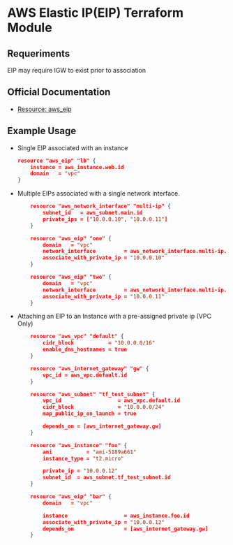 # AWS Elastic IP(EIP) Terraform Module

## Requeriments
EIP may require IGW to exist prior to association

## Official Documentation
- [Resource: aws_eip](https://registry.terraform.io/providers/hashicorp/aws/latest/docs/resources/eip)

## Example Usage

- Single EIP associated with an instance
    ```json
    resource "aws_eip" "lb" {
        instance = aws_instance.web.id
        domain   = "vpc"
    }
    ```

- Multiple EIPs associated with a single network interface.
    ```json
        resource "aws_network_interface" "multi-ip" {
            subnet_id   = aws_subnet.main.id
            private_ips = ["10.0.0.10", "10.0.0.11"]
        }

        resource "aws_eip" "one" {
            domain   = "vpc"
            network_interface         = aws_network_interface.multi-ip.id
            associate_with_private_ip = "10.0.0.10"
        }

        resource "aws_eip" "two" {
            domain   = "vpc"
            network_interface         = aws_network_interface.multi-ip.id
            associate_with_private_ip = "10.0.0.11"
        }
    ```

- Attaching an EIP to an Instance with a pre-assigned private ip (VPC Only)
    ```json
        resource "aws_vpc" "default" {
            cidr_block           = "10.0.0.0/16"
            enable_dns_hostnames = true
        }

        resource "aws_internet_gateway" "gw" {
            vpc_id = aws_vpc.default.id
        }

        resource "aws_subnet" "tf_test_subnet" {
            vpc_id                  = aws_vpc.default.id
            cidr_block              = "10.0.0.0/24"
            map_public_ip_on_launch = true

            depends_on = [aws_internet_gateway.gw]
        }

        resource "aws_instance" "foo" {
            ami           = "ami-5189a661"
            instance_type = "t2.micro"

            private_ip = "10.0.0.12"
            subnet_id  = aws_subnet.tf_test_subnet.id
        }

        resource "aws_eip" "bar" {
            domain   = "vpc"

            instance                  = aws_instance.foo.id
            associate_with_private_ip = "10.0.0.12"
            depends_on                = [aws_internet_gateway.gw]
        }
    ```
